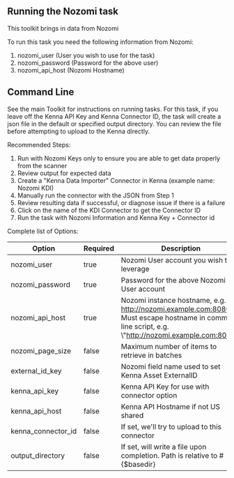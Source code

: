 ## Running the Nozomi task 

This toolkit brings in data from Nozomi

To run this task you need the following information from Nozomi: 

1. nozomi_user (User you wish to use for the task)
2. nozomi_password (Password for the above user)
3. nozomi_api_host (Nozomi Hostname)

## Command Line

See the main Toolkit for instructions on running tasks. For this task, if you leave off the Kenna API Key and Kenna Connector ID, the task will create a json file in the default or specified output directory. You can review the file before attempting to upload to the Kenna directly.

Recommended Steps: 

1. Run with Nozomi Keys only to ensure you are able to get data properly from the scanner
2. Review output for expected data
3. Create a "Kenna Data Importer" Connector in Kenna (example name: Nozomi KDI) 
4. Manually run the connector with the JSON from Step 1 
5. Review resulting data if successful, or diagnose issue if there is a failure
6. Click on the name of the KDI Connector to get the Connector ID
7. Run the task with Nozomi Information and Kenna Key + Connector id



Complete list of Options:

| Option | Required | Description | default |
| --- | --- | --- | --- |
| nozomi_user | true | Nozomi User account you wish to leverage | --- |
| nozomi_password | true | Password for the above Nozomi User account | --- |
| nozomi_api_host | true | Nozomi instance hostname, e.g. http://nozomi.example.com:8080 . Must escape hostname in command line script, e.g. \\"http://nozomi.example.com:8080\"  | n/a |
| nozomi_page_size | false | Maximum number of items to retrieve in batches | 5000 |
| external_id_key | false | Nozomi field name used to set Kenna Asset ExternalID | --- |
| kenna_api_key | false | Kenna API Key for use with connector option | n/a |
| kenna_api_host | false | Kenna API Hostname if not US shared | api.kennasecurity.com |
| kenna_connector_id | false | If set, we'll try to upload to this connector | n/a |
| output_directory | false | If set, will write a file upon completion. Path is relative to #{$basedir} | output/nozomi |
